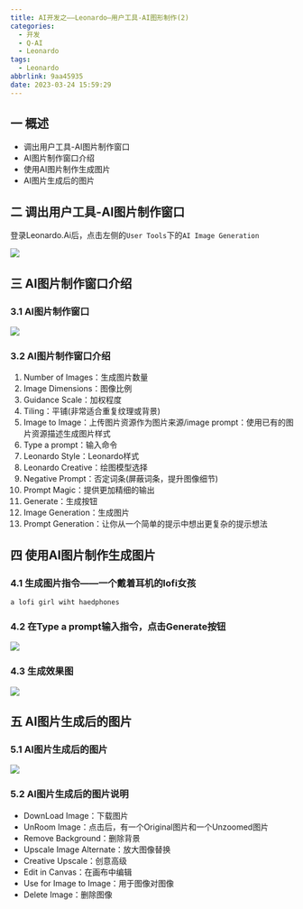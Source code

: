 ```yaml
---
title: AI开发之——Leonardo—用户工具-AI图形制作(2)
categories:
  - 开发
  - Q-AI
  - Leonardo
tags:
  - Leonardo
abbrlink: 9aa45935
date: 2023-03-24 15:59:29
---
```

## 一 概述

* 调出用户工具-AI图片制作窗口
* AI图片制作窗口介绍
* 使用AI图片制作生成图片
* AI图片生成后的图片

<!--more-->

## 二 调出用户工具-AI图片制作窗口

登录Leonardo.Ai后，点击左侧的`User Tools`下的`AI Image Generation`

![][1]

## 三 AI图片制作窗口介绍

### 3.1 AI图片制作窗口

![][2]

### 3.2 AI图片制作窗口介绍

1. Number of Images：生成图片数量
2. Image Dimensions：图像比例
3. Guidance Scale：加权程度
4. Tiling：平铺(非常适合重复纹理或背景)
5. Image to Image：上传图片资源作为图片来源/image prompt：使用已有的图片资源描述生成图片样式
6. Type a prompt：输入命令
7. Leonardo Style：Leonardo样式
8. Leonardo Creative：绘图模型选择
9. Negative Prompt：否定词条(屏蔽词条，提升图像细节)
10. Prompt Magic：提供更加精细的输出
11. Generate：生成按钮
12. Image Generation：生成图片
13. Prompt Generation：让你从一个简单的提示中想出更复杂的提示想法

## 四 使用AI图片制作生成图片

### 4.1 生成图片指令——一个戴着耳机的lofi女孩

```
a lofi girl wiht haedphones
```

### 4.2 在Type a prompt输入指令，点击Generate按钮

![][3]

### 4.3 生成效果图
![][4]

## 五 AI图片生成后的图片

### 5.1 AI图片生成后的图片

![][5]

### 5.2 AI图片生成后的图片说明

* DownLoad Image：下载图片
* UnRoom Image：点击后，有一个Original图片和一个Unzoomed图片
* Remove Background：删除背景
* Upscale Image Alternate：放大图像替换
* Creative Upscale：创意高级
* Edit in Canvas：在画布中编辑
* Use for Image to Image：用于图像对图像
* Delete Image：删除图像



[1]:https://cdn.staticaly.com/gh/PGzxc/CDN/master/blog-ai/ai-leonardo-aiimage-left-menu.png
[2]:https://cdn.staticaly.com/gh/PGzxc/CDN/master/blog-ai/ai-leonardo-aiimage-tools-intro.png
[3]:https://cdn.staticaly.com/gh/PGzxc/CDN/master/blog-ai/ai-leonardo-aiimage-tools-generate.png
[4]:https://cdn.staticaly.com/gh/PGzxc/CDN/master/blog-ai/ai-leonardo-aiimage-tools-generate-imgs.png
[5]:https://cdn.staticaly.com/gh/PGzxc/CDN/master/blog-ai/ai-leonardo-aiimage-img-tool-explain.png